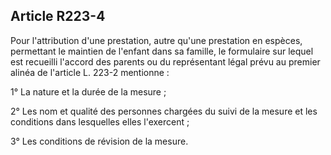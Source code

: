 ## Article R223-4

Pour l'attribution d'une prestation, autre qu'une prestation en espèces, permettant le maintien de l'enfant dans
sa famille, le formulaire sur lequel est recueilli l'accord des parents ou du représentant légal prévu au premier
alinéa de l'article L. 223-2 mentionne :

1° La nature et la durée de la mesure ;

2° Les nom et qualité des personnes chargées du suivi de la mesure et les conditions dans lesquelles elles
l'exercent ;

3° Les conditions de révision de la mesure.


